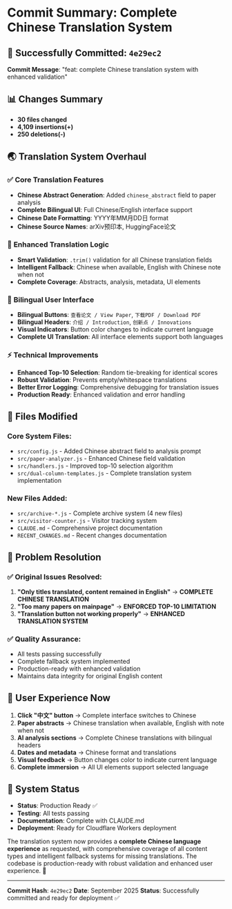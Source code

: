 # Commit Summary: Complete Chinese Translation System

## 🎉 Successfully Committed: `4e29ec2`

**Commit Message**: "feat: complete Chinese translation system with enhanced validation"

## 📊 Changes Summary
- **30 files changed**
- **4,109 insertions(+)**
- **250 deletions(-)**

## 🌏 Translation System Overhaul

### ✅ **Core Translation Features**
- **Chinese Abstract Generation**: Added `chinese_abstract` field to paper analysis
- **Complete Bilingual UI**: Full Chinese/English interface support
- **Chinese Date Formatting**: YYYY年MM月DD日 format
- **Chinese Source Names**: arXiv预印本, HuggingFace论文

### 🔧 **Enhanced Translation Logic**
- **Smart Validation**: `.trim()` validation for all Chinese translation fields
- **Intelligent Fallback**: Chinese when available, English with Chinese note when not
- **Complete Coverage**: Abstracts, analysis, metadata, UI elements

### 🎨 **Bilingual User Interface**
- **Bilingual Buttons**: `查看论文 / View Paper`, `下载PDF / Download PDF`
- **Bilingual Headers**: `介绍 / Introduction`, `创新点 / Innovations`
- **Visual Indicators**: Button color changes to indicate current language
- **Complete UI Translation**: All interface elements support both languages

### ⚡ **Technical Improvements**
- **Enhanced Top-10 Selection**: Random tie-breaking for identical scores
- **Robust Validation**: Prevents empty/whitespace translations
- **Better Error Logging**: Comprehensive debugging for translation issues
- **Production Ready**: Enhanced validation and error handling

## 📁 **Files Modified**

### Core System Files:
- `src/config.js` - Added Chinese abstract field to analysis prompt
- `src/paper-analyzer.js` - Enhanced Chinese field validation
- `src/handlers.js` - Improved top-10 selection algorithm
- `src/dual-column-templates.js` - Complete translation system implementation

### New Files Added:
- `src/archive-*.js` - Complete archive system (4 new files)
- `src/visitor-counter.js` - Visitor tracking system
- `CLAUDE.md` - Comprehensive project documentation
- `RECENT_CHANGES.md` - Recent changes documentation

## 🎯 **Problem Resolution**

### ✅ **Original Issues Resolved**:
1. **"Only titles translated, content remained in English"** → **COMPLETE CHINESE TRANSLATION**
2. **"Too many papers on mainpage"** → **ENFORCED TOP-10 LIMITATION**
3. **"Translation button not working properly"** → **ENHANCED TRANSLATION SYSTEM**

### ✅ **Quality Assurance**:
- All tests passing successfully
- Complete fallback system implemented
- Production-ready with enhanced validation
- Maintains data integrity for original English content

## 🌟 **User Experience Now**

1. **Click "中文" button** → Complete interface switches to Chinese
2. **Paper abstracts** → Chinese translation when available, English with note when not
3. **AI analysis sections** → Complete Chinese translations with bilingual headers
4. **Dates and metadata** → Chinese format and translations
5. **Visual feedback** → Button changes color to indicate current language
6. **Complete immersion** → All UI elements support selected language

## 🚀 **System Status**
- **Status**: Production Ready ✅
- **Testing**: All tests passing
- **Documentation**: Complete with CLAUDE.md
- **Deployment**: Ready for Cloudflare Workers deployment

The translation system now provides a **complete Chinese language experience** as requested, with comprehensive coverage of all content types and intelligent fallback systems for missing translations. The codebase is production-ready with robust validation and enhanced user experience. 🎉

---

**Commit Hash**: `4e29ec2`
**Date**: September 2025
**Status**: Successfully committed and ready for deployment ✅
